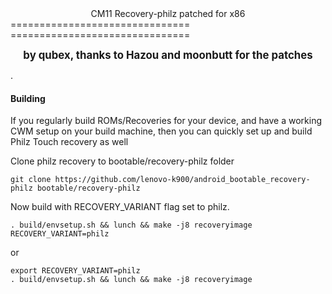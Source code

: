 <center>CM11 Recovery-philz patched for x86</center>
===============================
===============================

__<center><big>by qubex, thanks to Hazou and moonbutt for the patches</big></center>__

.


#### Building

If you regularly build ROMs/Recoveries for your device, and have a working CWM setup
on your build machine, then you can quickly set up and build Philz Touch recovery as well


Clone philz recovery to bootable/recovery-philz folder

    git clone https://github.com/lenovo-k900/android_bootable_recovery-philz bootable/recovery-philz

Now build with RECOVERY_VARIANT flag set to philz.

    . build/envsetup.sh && lunch && make -j8 recoveryimage RECOVERY_VARIANT=philz

or

    export RECOVERY_VARIANT=philz
    . build/envsetup.sh && lunch && make -j8 recoveryimage

